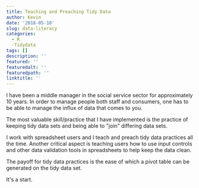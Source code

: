 ```yaml
---
title: Teaching and Preaching Tidy Data
author: Kevin
date: '2018-05-10'
slug: data-literacy
categories:
  - R 
  -Tidydata
tags: []
description: ''
featured: ''
featuredalt: ''
featuredpath: ''
linktitle: ''
--- 
```


I have been a middle manager in the social service sector for approximately 10 years. In order to manage people both staff and consumers, one has to be able to manage the influx of data that comes to you. 

The most valuable skill/practice that I have implemented is the practice of keeping tidy data sets and being able to "join" differing data sets. 

I work with spreadsheet users and I teach and preach tidy data practices all the time. Another critical aspect is teaching users how to use input controls and other data validation tools in spreadsheets to help keep the data clean. 

The payoff for tidy data practices is the ease of which a pivot table can be generated on the tidy data set. 

It's a start. 




